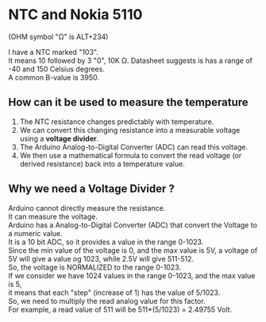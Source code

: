 # NTC and Nokia 5110

(OHM symbol "Ω" is ALT+234)  
  
I have a NTC marked "103".  
It means 10 followed by 3 "0", 10K Ω.
Datasheet suggests is has a range of -40 and 150 Celsius degrees.  
A common B-value is 3950.  
  
   
## How can it be used to measure the temperature

1. The NTC resistance changes predictably with temperature.  
2. We can convert this changing resistance into a measurable voltage using a **voltage divider**.  
3. The Arduino Analog-to-Digital Converter (ADC) can read this voltage.
4. We then use a mathematical formula to convert the read voltage (or derived resistance) back into a temperature value.


## Why we need a Voltage Divider ?

Arduino cannot directly measure the resistance.  
It can measure the voltage.  
Arduino has a Analog-to-Digital Converter (ADC) that convert the Voltage to a numeric value.  
It is a 10 bit ADC, so it provides a value in the range 0-1023.   
Since the min value of the  voltage is 0, and the max value is 5V, a voltage of 5V will give a value og 1023, while 2.5V will give 511-512.  
So, the voltage is NORMALIZED to the range 0-1023.  
If we consider we have 1024 values in the range 0-1023, and the max value is 5,  
it means that each "step"  (increase of 1) has the value of 5/1023.  
So, we need to multiply the read analog value for this factor.  
For example, a read value of 511 will be 511*(5/1023) = 2.49755 Volt.


